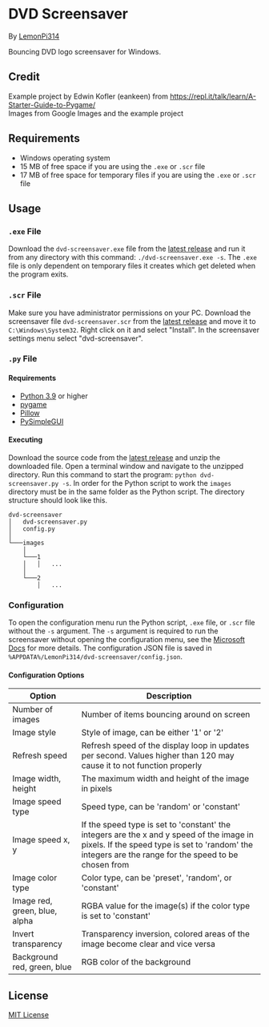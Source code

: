 # DVD Screensaver
By [LemonPi314](https://github.com/LemonPi314)

Bouncing DVD logo screensaver for Windows.
## Credit
Example project by Edwin Kofler (eankeen) from https://repl.it/talk/learn/A-Starter-Guide-to-Pygame/  
Images from Google Images and the example project
## Requirements
- Windows operating system
- 15 MB of free space if you are using the `.exe` or `.scr` file
- 17 MB of free space for temporary files if you are using the `.exe` or `.scr` file
## Usage
### `.exe` File
Download the `dvd-screensaver.exe` file from the [latest release](https://github.com/LemonPi314/dvd-screensaver/releases/latest) and run it from any directory with this command: `./dvd-screensaver.exe -s`. The `.exe` file is only dependent on temporary files it creates which get deleted when the program exits.
### `.scr` File
Make sure you have administrator permissions on your PC.
Download the screensaver file `dvd-screensaver.scr` from the [latest release](https://github.com/LemonPi314/dvd-screensaver/releases/latest) and move it to `C:\Windows\System32`. Right click on it and select "Install". In the screensaver settings menu select "dvd-screensaver".
### `.py` File
#### Requirements
- [Python 3.9](https://www.python.org/downloads/) or higher
- [pygame](https://pypi.org/project/pygame/)
- [Pillow](https://pypi.org/project/Pillow/)
- [PySimpleGUI](https://pypi.org/project/PySimpleGUI/)
#### Executing
Download the source code from the [latest release](https://github.com/LemonPi314/dvd-screensaver/releases/latest) and unzip the downloaded file. Open a terminal window and navigate to the unzipped directory. Run this command to start the program: `python dvd-screensaver.py -s`. In order for the Python script to work the `images` directory must be in the same folder as the Python script. The directory structure should look like this.
```
dvd-screensaver
│   dvd-screensaver.py
│   config.py
│   
└───images
    │
    └───1
    │   │   ...
    │
    └───2
        │   ...
```
### Configuration
To open the configuration menu run the Python script, `.exe` file, or `.scr` file without the `-s` argument. The `-s` argument is required to run the screensaver without opening the configuration menu, see the [Microsoft Docs](https://docs.microsoft.com/en-us/troubleshoot/windows/win32/screen-saver-command-line) for more details. The configuration JSON file is saved in `%APPDATA%/LemonPi314/dvd-screensaver/config.json`.
#### Configuration Options
Option|Description
------|-----------
Number of images|Number of items bouncing around on screen
Image style|Style of image, can be either '1' or '2'
Refresh speed|Refresh speed of the display loop in updates per second. Values higher than 120 may cause it to not function properly
Image width, height|The maximum width and height of the image in pixels
Image speed type|Speed type, can be 'random' or 'constant'
Image speed x, y|If the speed type is set to 'constant' the integers are the x and y speed of the image in pixels. If the speed type is set to 'random' the integers are the range for the speed to be chosen from
Image color type|Color type, can be 'preset', 'random', or 'constant'
Image red, green, blue, alpha|RGBA value for the image(s) if the color type is set to 'constant'
Invert transparency|Transparency inversion, colored areas of the image become clear and vice versa
Background red, green, blue|RGB color of the background

## License
[MIT License](https://choosealicense.com/licenses/mit/)
